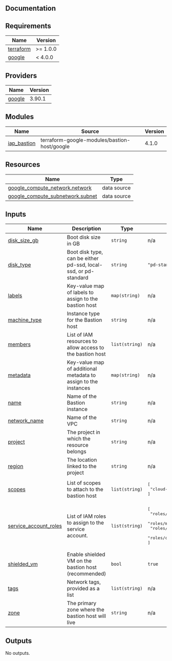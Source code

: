 ## Documentation

<!-- BEGINNING OF PRE-COMMIT-TERRAFORM DOCS HOOK -->
## Requirements

| Name | Version |
|------|---------|
| <a name="requirement_terraform"></a> [terraform](#requirement\_terraform) | >= 1.0.0 |
| <a name="requirement_google"></a> [google](#requirement\_google) | < 4.0.0 |

## Providers

| Name | Version |
|------|---------|
| <a name="provider_google"></a> [google](#provider\_google) | 3.90.1 |

## Modules

| Name | Source | Version |
|------|--------|---------|
| <a name="module_iap_bastion"></a> [iap\_bastion](#module\_iap\_bastion) | terraform-google-modules/bastion-host/google | 4.1.0 |

## Resources

| Name | Type |
|------|------|
| [google_compute_network.network](https://registry.terraform.io/providers/hashicorp/google/latest/docs/data-sources/compute_network) | data source |
| [google_compute_subnetwork.subnet](https://registry.terraform.io/providers/hashicorp/google/latest/docs/data-sources/compute_subnetwork) | data source |

## Inputs

| Name | Description | Type | Default | Required |
|------|-------------|------|---------|:--------:|
| <a name="input_disk_size_gb"></a> [disk\_size\_gb](#input\_disk\_size\_gb) | Boot disk size in GB | `string` | n/a | yes |
| <a name="input_disk_type"></a> [disk\_type](#input\_disk\_type) | Boot disk type, can be either pd-ssd, local-ssd, or pd-standard | `string` | `"pd-standard"` | no |
| <a name="input_labels"></a> [labels](#input\_labels) | Key-value map of labels to assign to the bastion host | `map(string)` | n/a | yes |
| <a name="input_machine_type"></a> [machine\_type](#input\_machine\_type) | Instance type for the Bastion host | `string` | n/a | yes |
| <a name="input_members"></a> [members](#input\_members) | List of IAM resources to allow access to the bastion host | `list(string)` | n/a | yes |
| <a name="input_metadata"></a> [metadata](#input\_metadata) | Key-value map of additional metadata to assign to the instances | `map(string)` | n/a | yes |
| <a name="input_name"></a> [name](#input\_name) | Name of the Bastion instance | `string` | n/a | yes |
| <a name="input_network_name"></a> [network\_name](#input\_network\_name) | Name of the VPC | `string` | n/a | yes |
| <a name="input_project"></a> [project](#input\_project) | The project in which the resource belongs | `string` | n/a | yes |
| <a name="input_region"></a> [region](#input\_region) | The location linked to the project | `string` | n/a | yes |
| <a name="input_scopes"></a> [scopes](#input\_scopes) | List of scopes to attach to the bastion host | `list(string)` | <pre>[<br>  "cloud-platform"<br>]</pre> | no |
| <a name="input_service_account_roles"></a> [service\_account\_roles](#input\_service\_account\_roles) | List of IAM roles to assign to the service account. | `list(string)` | <pre>[<br>  "roles/logging.logWriter",<br>  "roles/monitoring.metricWriter",<br>  "roles/monitoring.viewer",<br>  "roles/compute.osLogin"<br>]</pre> | no |
| <a name="input_shielded_vm"></a> [shielded\_vm](#input\_shielded\_vm) | Enable shielded VM on the bastion host (recommended) | `bool` | `true` | no |
| <a name="input_tags"></a> [tags](#input\_tags) | Network tags, provided as a list | `list(string)` | n/a | yes |
| <a name="input_zone"></a> [zone](#input\_zone) | The primary zone where the bastion host will live | `string` | n/a | yes |

## Outputs

No outputs.
<!-- END OF PRE-COMMIT-TERRAFORM DOCS HOOK -->
